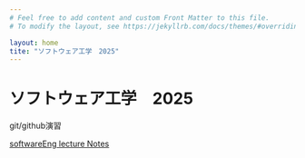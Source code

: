 ```yaml
---
# Feel free to add content and custom Front Matter to this file.
# To modify the layout, see https://jekyllrb.com/docs/themes/#overriding-theme-defaults

layout: home
tite: "ソフトウェア工学　2025"
---
```


# ソフトウェア工学　2025

git/github演習

[softwareEng lecture Notes](softwareEng205.md)